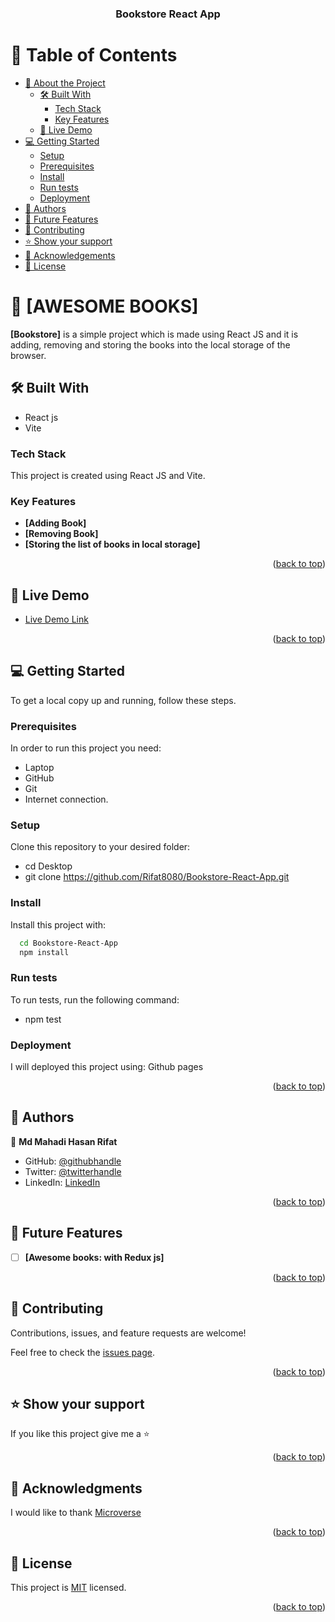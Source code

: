 <a name="readme-top"></a>

<div align="center">

  <h3><b>Bookstore React App</b></h3>

</div>



# 📗 Table of Contents

- [📖 About the Project](#about-project)
  - [🛠 Built With](#built-with)
    - [Tech Stack](#tech-stack)
    - [Key Features](#key-features)
  - [🚀 Live Demo](#live-demo)
- [💻 Getting Started](#getting-started)
  - [Setup](#setup)
  - [Prerequisites](#prerequisites)
  - [Install](#install)
  - [Run tests](#run-tests)
  - [Deployment](#deployment)
- [👥 Authors](#authors)
- [🔭 Future Features](#future-features)
- [🤝 Contributing](#contributing)
- [⭐️ Show your support](#support)
- [🙏 Acknowledgements](#acknowledgements)
- [📝 License](#license)



# 📖 [AWESOME BOOKS] <a name="about-project"></a>

**[Bookstore]** is a simple project which is made using React JS and it is adding, removing and storing the books into the local storage of the browser.

## 🛠 Built With <a name="built-with"></a>

- React js
- Vite

### Tech Stack <a name="tech-stack"></a>

This project is created using React JS and Vite.



### Key Features <a name="key-features"></a>

- **[Adding Book]**
- **[Removing Book]**
- **[Storing the list of books in local storage]**

<p align="right">(<a href="#readme-top">back to top</a>)</p>



## 🚀 Live Demo <a name="live-demo"></a>

- [Live Demo Link]()

<p align="right">(<a href="#readme-top">back to top</a>)</p>


## 💻 Getting Started <a name="getting-started"></a>

To get a local copy up and running, follow these steps.

### Prerequisites

In order to run this project you need:

- Laptop
- GitHub
- Git
- Internet connection.

### Setup

Clone this repository to your desired folder:

- cd Desktop
- git clone https://github.com/Rifat8080/Bookstore-React-App.git

### Install

Install this project with:

```sh
  cd Bookstore-React-App
  npm install
```

### Run tests

To run tests, run the following command:
- npm test

### Deployment

I will deployed this project using: Github pages

<p align="right">(<a href="#readme-top">back to top</a>)</p>


## 👥 Authors <a name="authors"></a>

👤 **Md Mahadi Hasan Rifat**

- GitHub: [@githubhandle](https://github.com/Rifat8080)
- Twitter: [@twitterhandle](https://twitter.com/mdmahadirifat98)
- LinkedIn: [LinkedIn](https://www.linkedin.com/in/md-mahadi-hasan-rifat-8b7851265/)

<p align="right">(<a href="#readme-top">back to top</a>)</p>



## 🔭 Future Features <a name="future-features"></a>

- [ ] **[Awesome books: with Redux js]**

<p align="right">(<a href="#readme-top">back to top</a>)</p>


## 🤝 Contributing <a name="contributing"></a>

Contributions, issues, and feature requests are welcome!

Feel free to check the [issues page](https://github.com/Chandan-devs-tech/Bookstore-React-App/issues).

<p align="right">(<a href="#readme-top">back to top</a>)</p>



## ⭐️ Show your support <a name="support"></a>

If you like this project give me a ⭐️

<p align="right">(<a href="#readme-top">back to top</a>)</p>



## 🙏 Acknowledgments <a name="acknowledgements"></a>

I would like to thank [Microverse](https://www.microverse.org/go)

<p align="right">(<a href="#readme-top">back to top</a>)</p>


## 📝 License <a name="license"></a>

This project is [MIT](https://github.com/Chandan-devs-tech/Awesome-books/blob/feature/withObjects/MIT.md) licensed.

<p align="right">(<a href="#readme-top">back to top</a>)</p>
